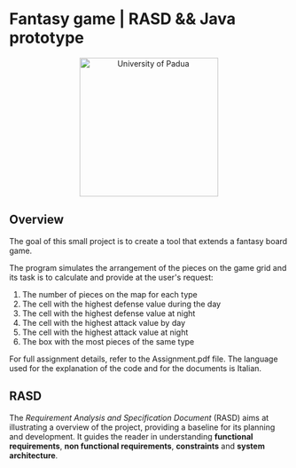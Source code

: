 # Fantasy game | RASD && Java prototype

<p align="center">
    <img src="https://www.unidformazione.com/wp-content/uploads/2018/04/unipd-universita-di-padova.png" width="250" alt="University of Padua"/>
</p>

## Overview

The goal of this small project is to create a tool that extends a fantasy board game.

The program simulates the arrangement of the pieces on the game grid and its task is to calculate and provide at the user's request:
1. The number of pieces on the map for each type
2. The cell with the highest defense value during the day
3. The cell with the highest defense value at night
4. The cell with the highest attack value by day
5. The cell with the highest attack value at night
6. The box with the most pieces of the same type

For full assignment details, refer to the Assignment.pdf file. The language used for the explanation of the code and for the documents is Italian.

## RASD
The _Requirement Analysis and Specification Document_ (RASD) aims at illustrating a overview of the project, providing a baseline for its planning and development. It guides the reader in understanding **functional requirements**, **non functional requirements**, **constraints** and **system architecture**.
